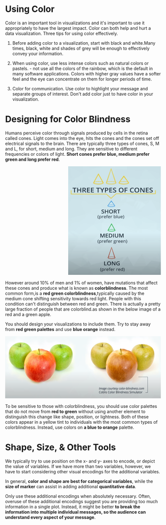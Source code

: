 ﻿
# Using Color

Color is an important tool in visualizations and it's important to use it appropriately to have the largest impact. Color can both help and hurt a data visualization. Three tips for using color effectively.

   1. Before adding color to a visualization, start with black and white.Many times, black, white and shades of grey will be enough to effectively convey your information. 

   2. When using color, use less intense colors such as natural colors or pastels.  - not use all the colors of the rainbow, which is the default in many software applications. Colors with higher gray values have a softer feel and the eye can concentrate on them for longer periods of time. 

   3. Color for communication. Use color to highlight your message and separate groups of interest. Don't add color just to have color in your visualization.


# Designing for Color Blindness

Humans perceive color through signals produced by cells in the retina called cones. Light comes into the eye, hits the cones and the cones set off electrical signals to the brain. There are typically three types of cones, S, M and L, for short, medium and long. They are sensitive to different frequencies or colors of light. **Short cones prefer blue, medium prefer green and long prefer red**. 

 <p align="right">
  <img src="../img/20.PNG" alt="" width="300" height="350" >
 </p>

 However around 10% of men and 1% of women, have mutations that affect these cones and produce what is known as **colorblindness**. 
 The most common form,is a **red green colorblindness**,typically caused by the medium cone shifting sensitivity towards red light. People with this condition can't distinguish between red and green. There is actually a pretty large fraction of people that are colorblind.as shown in the below image of a red and a green apple.
 
 You should design your visualizations to include them. Try to stay away from **red green palettes** and use **blue orange** instead.

 <p align="right">
  <img src="../img/21.PNG" alt="" width="600" height="200" >
 </p>

To be sensitive to those with colorblindness, you should use color palettes that do not move from **red to green** without using another element to distinguish this change like shape, position, or lightness. Both of these colors appear in a yellow tint to individuals with the most common types of colorblindness. Instead, use colors on **a blue to orange** palette.

# Shape, Size, & Other Tools

We typically try to use position on the x- and y- axes to encode, or depict the value of variables. If we have more than two variables, however, we have to start considering other visual encodings for the additional variables.

In general, **color and shape are best for categorical variables**, while the **size of marker** can assist in adding additional **quantitative data**.

Only use these additional encodings when absolutely necessary. Often, overuse of these additional encodings suggest you are providing too much information in a single plot. Instead, it might be better **to break the information into multiple individual messages, so the audience can understand every aspect of your message**. 
